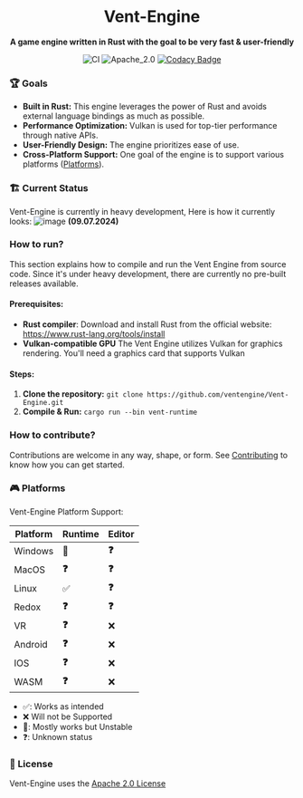 <div align="center">

# Vent-Engine

**A game engine written in Rust with the goal to be very fast & user-friendly**

![CI](https://github.com/Snowiiii/Vent-Engine/actions/workflows/rust.yml/badge.svg)
![Apache_2.0](https://img.shields.io/badge/license-Apache_2.0-blue.svg)
[![Codacy Badge](https://app.codacy.com/project/badge/Grade/f9d502f771314c628eee53e1369c750a)](https://app.codacy.com/gh/Snowiiii/Vent-Engine/dashboard?utm_source=gh&utm_medium=referral&utm_content=&utm_campaign=Badge_grade)

</div>

### 🏆 Goals

- **Built in Rust:** This engine leverages the power of Rust and avoids external language bindings as much as possible.
- **Performance Optimization:** Vulkan is used for top-tier performance through native APIs.
- **User-Friendly Design:** The engine prioritizes ease of use.
- **Cross-Platform Support:** One goal of the engine is to support various platforms ([Platforms](#platforms)).

### 🏗 Current Status
Vent-Engine is currently in heavy development, Here is how it currently looks:
![image](https://github.com/Snowiiii/Vent-Engine/assets/71594357/5dd81844-9d01-4795-a0fc-4f9e5a5c1a4e)
**(09.07.2024)**

### How to run?
This section explains how to compile and run the Vent Engine from source code. Since it's under heavy development, there are currently no pre-built releases available.

#### Prerequisites:
- **Rust compiler**: Download and install Rust from the official website: https://www.rust-lang.org/tools/install
- **Vulkan-compatible GPU** The Vent Engine utilizes Vulkan for graphics rendering. You'll need a graphics card that supports Vulkan
#### Steps:
1. **Clone the repository:**
`git clone https://github.com/ventengine/Vent-Engine.git`
2. **Compile & Run:** 
`cargo run --bin vent-runtime`


### How to contribute?

Contributions are welcome in any way, shape, or form. See [Contributing](CONTRIBUTING.md) to know how you can get started.

### 🎮 Platforms

Vent-Engine Platform Support:

| Platform | Runtime | Editor |
| -------- | ------- | ------ |
| Windows  | 😬     | **❓** |
| MacOS    | **❓**  | **❓** |
| Linux     | ✅️     | **❓** |
| Redox    | **❓**  | **❓** |
| VR       | **❓**  | ❌     |
| Android  | **❓**  | ❌     |
| IOS      | **❓**  | ❌     |
| WASM     | **❓**  | ❌     |

- ✅: Works as intended
- ❌ Will not be Supported
- 😬: Mostly works but Unstable
- ❓: Unknown status

### 📝 License

Vent-Engine uses the [Apache 2.0 License](LICENSE)
